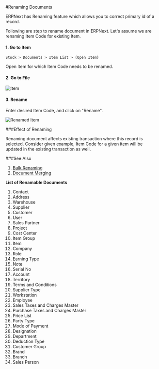 
#Renaming Documents

ERPNext has Renaming feature which allows you to correct primary id of a record. 
	
Following are step to rename document in ERPNext. Let's assume we are renaming Item Code for existing Item.
 
#### 1. Go to Item

`Stock > Documents > Item List > (Open Item)`

Open Item for which Item Code needs to be renamed.

#### 2. Go to File

![Item]({{docs_base_url}}/assets/img/articles/Selection_013.png)

#### 3. Rename

Enter desired Item Code, and click on "Rename".

![Renamed Item]({{docs_base_url}}/assets/img/articles/Selection_0149d98bf.png)

###Effect of Renaming

Renaming document affects existing transaction where this record is selected. Consider given example, Item Code for a given item will be updated in the existing transaction as well.

###See Also

1. [Bulk Renaming](https://erpnext.com/kb/tools/rename-tool)
2. [Document Merging](https://erpnext.com/kb/tools/merging-documents)

**List of Renamable Documents**

1. Contact        					     	
2. Address         					     	
3. Warehouse       			   
4. Supplier        		
5. Customer      						    	
6. User           				    	
7. Sales Partner  		
8. Project	   		
9. Cost Center	   	
10. Item Group
11. Item	   	
12. Company
13. Role
14. Earning Type
15. Note 
16. Serial No
17. Account
18. Territory
19. Terms and Conditions
20. Supplier Type	
21. Workstation		
22. Employee
23. Sales Taxes and Charges Master
24. Purchase Taxes and Charges Master
25. Price List
26. Party Type	
27. Mode of Payment
28. Designation
29. Department
30. Deduction Type
31. Customer Group
32. Brand	
33. Branch
34. Sales Person

<!-- markdown -->